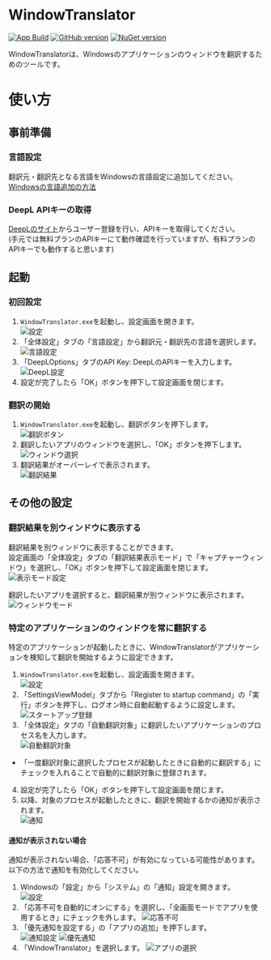# WindowTranslator

[![App Build](https://github.com/Freeesia/WindowTranslator/actions/workflows/dotnet-desktop.yml/badge.svg)](https://github.com/Freeesia/WindowTranslator/actions/workflows/dotnet-desktop.yml)
[![GitHub version](https://badge.fury.io/gh/Freeesia%2FWindowTranslator.svg)](https://badge.fury.io/gh/Freeesia%2FWindowTranslator)
[![NuGet version](https://badge.fury.io/nu/WindowTranslator.Abstractions.svg)](https://badge.fury.io/nu/WindowTranslator.Abstractions)

WindowTranslatorは、Windowsのアプリケーションのウィンドウを翻訳するためのツールです。

# 使い方

## 事前準備

### 言語設定

翻訳元・翻訳先となる言語をWindowsの言語設定に追加してください。   
[Windowsの言語追加の方法](https://support.microsoft.com/ja-jp/windows/windows-%E7%94%A8%E3%81%AE%E8%A8%80%E8%AA%9E%E3%83%91%E3%83%83%E3%82%AF-a5094319-a92d-18de-5b53-1cfc697cfca8)   

### DeepL APIキーの取得

[DeepLのサイト](https://www.deepl.com/ja/pro-api)からユーザー登録を行い、APIキーを取得してください。  
(手元では無料プランのAPIキーにて動作確認を行っていますが、有料プランのAPIキーでも動作すると思います)

## 起動

### 初回設定

1. `WindowTranslator.exe`を起動し、設定画面を開きます。  
  ![設定](images/settings.png)
2. 「全体設定」タブの「言語設定」から翻訳元・翻訳先の言語を選択します。  
  ![言語設定](images/language.png)
3. 「DeepLOptions」タブのAPI Key: DeepLのAPIキーを入力します。
  ![DeepL設定](images/deepl.png)
4. 設定が完了したら「OK」ボタンを押下して設定画面を閉じます。

### 翻訳の開始

1. `WindowTranslator.exe`を起動し、翻訳ボタンを押下します。  
  ![翻訳ボタン](images/translate.png)
2. 翻訳したいアプリのウィンドウを選択し、「OK」ボタンを押下します。
  ![ウィンドウ選択](images/select.png)
3. 翻訳結果がオーバーレイで表示されます。  
  ![翻訳結果](images/result.png)

## その他の設定

### 翻訳結果を別ウィンドウに表示する

翻訳結果を別ウィンドウに表示することができます。  
設定画面の「全体設定」タブの「翻訳結果表示モード」で「キャプチャーウィンドウ」を選択し、「OK」ボタンを押下して設定画面を閉じます。
![表示モード設定](images/settings_window.png)

翻訳したいアプリを選択すると、翻訳結果が別ウィンドウに表示されます。
![ウィンドウモード](images/window_mode.png)

### 特定のアプリケーションのウィンドウを常に翻訳する

特定のアプリケーションが起動したときに、WindowTranslatorがアプリケーションを検知して翻訳を開始するように設定できます。

1. `WindowTranslator.exe`を起動し、設定画面を開きます。  
  ![設定](images/settings.png)
2. 「SettingsViewModel」タブから「Register to startup command」の「実行」ボタンを押下し、ログオン時に自動起動するように設定します。
  ![スタートアップ登録](images/startup.png)
3. 「全体設定」タブの「自動翻訳対象」に翻訳したいアプリケーションのプロセス名を入力します。  
  ![自動翻訳対象](images/always_translate.png)
  * 「一度翻訳対象に選択したプロセスが起動したときに自動的に翻訳する」にチェックを入れることで自動的に翻訳対象に登録されます。
4. 設定が完了したら「OK」ボタンを押下して設定画面を閉じます。
5. 以降、対象のプロセスが起動したときに、翻訳を開始するかの通知が表示されます。  
  ![通知](images/notify.png)

#### 通知が表示されない場合

通知が表示されない場合、「応答不可」が有効になっている可能性があります。  
以下の方法で通知を有効化してください。

1. Windowsの「設定」から「システム」の「通知」設定を開きます。  
 ![設定](images/win_settings.png)
2. 「応答不可を自動的にオンにする」を選択し、「全画面モードでアプリを使用するとき」にチェックを外します。
  ![応答不可](images/full.png)
3. 「優先通知を設定する」の「アプリの追加」を押下します。  
 ![通知設定](images/notification.png)
 ![優先通知](images/priority.png)
4. 「WindowTranslator」を選択します。
  ![アプリの選択](images/select_app.png)
